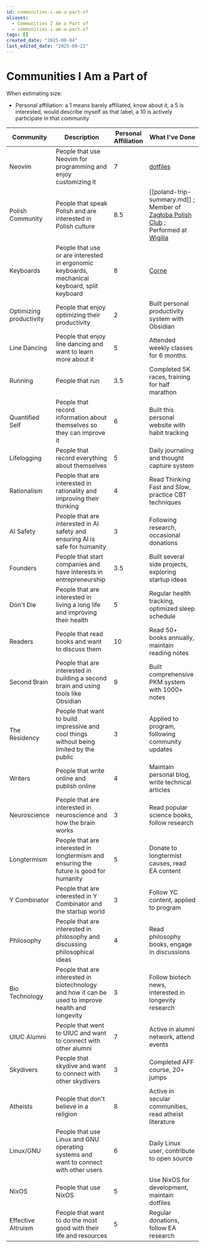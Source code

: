```yaml
---
id: communities-i-am-a-part-of
aliases:
  - Communities I Am a Part of
  - communities-i-am-a-part-of
tags: []
created_date: "2025-08-04"
last_edited_date: "2025-08-22"
---
```


# Communities I Am a Part of

When estimating size:

- Personal affiliation: a 1 means barely affiliated, know about it, a 5 is interested, would describe myself as that label, a 10 is actively participate in that community

| Community               | Description                                                                                        | Personal Affiliation | What I've Done                                                                                               |
| ----------------------- | -------------------------------------------------------------------------------------------------- | -------------------- | ------------------------------------------------------------------------------------------------------------ |
| Neovim                  | People that use Neovim for programming and enjoy customizing it                                    | 7                    | [dotfiles](https://github.com/MattHandzel/dotfiles/tree/main/nvim/.config/nvim)                             |
| Polish Community        | People that speak Polish and are interested in Polish culture                                      | 8.5                  | [[poland-trip-summary.md]] ; Member of [Zagłoba Polish Club](https://www.instagram.com/zaglobapolishclub/) ; Performed at [Wigilia](https://www.youtube.com/watch?v=Cv3IAm9zr40) |
| Keyboards               | People that use or are interested in ergonomic keyboards, mechanical keyboard, split keyboard      | 8                    | [Corne](https://github.com/MattHandzel/Corne)                                                               |
| Optimizing productivity | People that enjoy optimizing their productivity                                                    | 2                    | Built personal productivity system with Obsidian                                                            |
| Line Dancing            | People that enjoy line dancing and want to learn more about it                                     | 5                    | Attended weekly classes for 6 months                                                                        |
| Running                 | People that run                                                                                    | 3.5                  | Completed 5K races, training for half marathon                                                              |
| Quantified Self         | People that record information about themselves so they can improve it                             | 6                    | Built this personal website with habit tracking                                                             |
| Lifelogging             | People that record everything about themselves                                                     | 5                    | Daily journaling and thought capture system                                                                 |
| Rationalism             | People that are interested in rationality and improving their thinking                             | 4                    | Read Thinking Fast and Slow, practice CBT techniques                                                        |
| AI Safety               | People that are interested in AI safety and ensuring AI is safe for humanity                       | 3                    | Following research, occasional donations                                                                     |
| Founders                | People that start companies and have interests in entrepreneurship                                 | 3.5                  | Built several side projects, exploring startup ideas                                                        |
| Don't Die               | People that are interested in living a long life and improving their health                        | 5                    | Regular health tracking, optimized sleep schedule                                                           |
| Readers                 | People that read books and want to discuss them                                                    | 10                   | Read 50+ books annually, maintain reading notes                                                             |
| Second Brain            | People that are interested in building a second brain and using tools like Obsidian                | 9                    | Built comprehensive PKM system with 1000+ notes                                                             |
| The Residency           | People that want to build impressive and cool things without being limited by the public           | 3                    | Applied to program, following community updates                                                             |
| Writers                 | People that write online and publish online                                                        | 4                    | Maintain personal blog, write technical articles                                                            |
| Neuroscience            | People that are interested in neuroscience and how the brain works                                 | 3                    | Read popular science books, follow research                                                                 |
| Longtermism             | People that are interested in longtermism and ensuring the future is good for humanity             | 5                    | Donate to longtermist causes, read EA content                                                               |
| Y Combinator            | People that are interested in Y Combinator and the startup world                                   | 3                    | Follow YC content, applied to program                                                                       |
| Philosophy              | People that are interested in philosophy and discussing philosophical ideas                        | 4                    | Read philosophy books, engage in discussions                                                                |
| Bio Technology          | People that are interested in biotechnology and how it can be used to improve health and longevity | 3                    | Follow biotech news, interested in longevity research                                                       |
| UIUC Alumni             | People that went to UIUC and want to connect with other alumni                                     | 7                    | Active in alumni network, attend events                                                                     |
| Skydivers               | People that skydive and want to connect with other skydivers                                       | 3                    | Completed AFF course, 20+ jumps                                                                             |
| Atheists                | People that don't believe in a religion                                                            | 8                    | Active in secular communities, read atheist literature                                                      |
| Linux/GNU               | People that use Linux and GNU operating systems and want to connect with other users               | 6                    | Daily Linux user, contribute to open source                                                                 |
| NixOS                   | People that use NixOS                                                                              | 5                    | Use NixOS for development, maintain dotfiles                                                                |
| Effective Altruism      | People that want to do the most good with their life and resources                                 | 5                    | Regular donations, follow EA research                                                                       |
